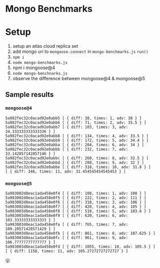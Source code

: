 Mongo Benchmarks
==========

# Setup

1. setup an atlas cloud replica set
2. add mongo uri to `mongoose.connect` in `mongo-benchmarks.js` `run()`
3. `npm i`
4. `node mongo-benchmarks.js`
5. npm i mongoose@4
6. `node mongo-benchnarks.js`
7. observe the difference between mongoose@4 & mongoose@5

## Sample results

### `mongoose@4`

```
5a982fec32c0acad92e0abb5 [ { diff: 38, times: 1, adv: 38 } ]
5a982fec32c0acad92e0abb6 [ { diff: 71, times: 2, adv: 35.5 } ]
5a982fec32c0acad92e0abb7 [ { diff: 103, times: 3, adv: 34.333333333333336 } ]
5a982fec32c0acad92e0abb8 [ { diff: 134, times: 4, adv: 33.5 } ]
5a982fec32c0acad92e0abb9 [ { diff: 172, times: 5, adv: 34.4 } ]
5a982fec32c0acad92e0abba [ { diff: 204, times: 6, adv: 34 } ]
5a982fec32c0acad92e0abbb [ { diff: 232, times: 7, adv: 33.142857142857146 } ]
5a982fec32c0acad92e0abbc [ { diff: 260, times: 8, adv: 32.5 } ]
5a982fec32c0acad92e0abbd [ { diff: 288, times: 9, adv: 32 } ]
5a982fec32c0acad92e0abbe [ { diff: 318, times: 10, adv: 31.8 } ]
[ { diff: 346, times: 11, adv: 31.454545454545453 } ]
```

### `mongoose@5`
```
5a983002d8eac1ada458e0f4 [ { diff: 108, times: 1, adv: 108 } ]
5a983002d8eac1ada458e0f5 [ { diff: 222, times: 2, adv: 111 } ]
5a983002d8eac1ada458e0f6 [ { diff: 318, times: 3, adv: 106 } ]
5a983002d8eac1ada458e0f7 [ { diff: 420, times: 4, adv: 105 } ]
5a983003d8eac1ada458e0f8 [ { diff: 518, times: 5, adv: 103.6 } ]
5a983003d8eac1ada458e0f9 [ { diff: 620, times: 6, adv: 103.33333333333333 } ]
5a983003d8eac1ada458e0fa [ { diff: 765, times: 7, adv: 109.28571428571429 } ]
5a983003d8eac1ada458e0fb [ { diff: 861, times: 8, adv: 107.625 } ]
5a983003d8eac1ada458e0fc [ { diff: 961, times: 9, adv: 106.77777777777777 } ]
5a983003d8eac1ada458e0fd [ { diff: 1055, times: 10, adv: 105.5 } ]
[ { diff: 1158, times: 11, adv: 105.27272727272727 } ]
```

😮




